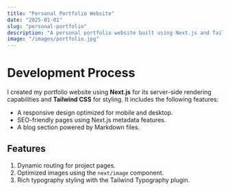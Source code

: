 ```yaml
---
title: "Personal Portfolio Website"
date: "2025-01-01"
slug: "personal-portfolio"
description: "A personal portfolio website built using Next.js and Tailwind CSS."
image: "/images/portfolio.jpg"
---
```


# Development Process

I created my portfolio website using **Next.js** for its server-side rendering capabilities and **Tailwind CSS** for styling. It includes the following features:

- A responsive design optimized for mobile and desktop.
- SEO-friendly pages using Next.js metadata features.
- A blog section powered by Markdown files.

## Features

1. Dynamic routing for project pages.
2. Optimized images using the `next/image` component.
3. Rich typography styling with the Tailwind Typography plugin.